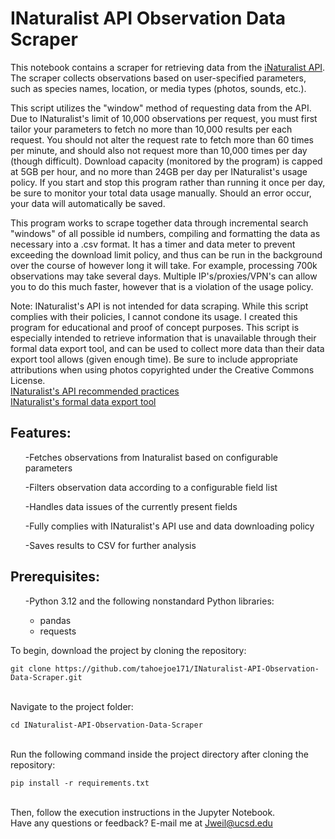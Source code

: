 # INaturalist API Observation Data Scraper
This notebook contains a scraper for retrieving data from the [iNaturalist API](https://www.inaturalist.org/pages/api+reference). The scraper collects observations based on user-specified parameters, such as species names, location, or media types (photos, sounds, etc.).

This script utilizes the "window" method of requesting data from the API. Due to INaturalist's limit of 10,000 observations per request, you must first tailor your parameters to fetch no more than 10,000 results per each request. You should not alter the request rate to fetch more than 60 times per minute, and should also not request more than 10,000 times per day (though difficult). Download capacity (monitored by the program) is capped at 5GB per hour, and no more than 24GB per day per INaturalist's usage policy. If you start and stop this program rather than running it once per day, be sure to monitor your total data usage manually. Should an error occur, your data will automatically be saved.

This program works to scrape together data through incremental search "windows" of all possible id numbers, compiling and formatting the data as necessary into a .csv format. It has a timer and data meter to prevent exceeding the download limit policy, and thus can be run in the background over the course of however long it will take. For example, processing 700k observations may take several days. Multiple IP's/proxies/VPN's can allow you to do this much faster, however that is a violation of the usage policy. 

Note: INaturalist's API is not intended for data scraping. While this script complies with their policies, I cannot condone its usage. I created this program for educational and proof of concept purposes. This script is especially intended to retrieve information that is unavailable through their formal data export tool, and can be used to collect more data than their data export tool allows (given enough time). Be sure to include appropriate attributions when using photos copyrighted under the Creative Commons License.<br>
<a href="https://www.inaturalist.org/pages/api+recommended+practices">INaturalist's API recommended practices</a> <br>
<a href="https://www.inaturalist.org/observations/export">INaturalist's formal data export tool</a>


<H2>Features:</h2>
<ul>
<p>-Fetches observations from Inaturalist based on configurable parameters</p>
<p>-Filters observation data according to a configurable field list</p>
<p>-Handles data issues of the currently present fields</p>
<p>-Fully complies with INaturalist's API use and data downloading policy</p>
<p>-Saves results to CSV for further analysis</p>
</ul>

<H2>Prerequisites:</h2>
<ul>
<p>-Python 3.12 and the following nonstandard Python libraries:</p>
    <ul>
        <li>pandas</li>
        <li>requests</li>
    </ul>
</ul>
To begin, download the project by cloning the repository: <br>

```
git clone https://github.com/tahoejoe171/INaturalist-API-Observation-Data-Scraper.git
```

 <br>
Navigate to the project folder: <br>

```
cd INaturalist-API-Observation-Data-Scraper
```

 <br>
Run the following command inside the project directory after cloning the repository:<br>

```
pip install -r requirements.txt
```

<br>
Then, follow the execution instructions in the Jupyter Notebook. <br>
Have any questions or feedback? E-mail me at <a href="mailto:jweil@ucsd.edu">Jweil@ucsd.edu</a>


